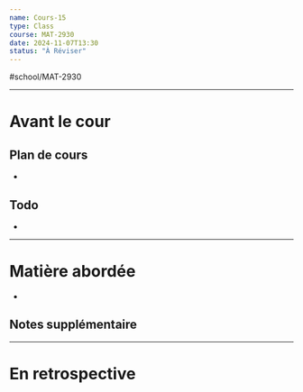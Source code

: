```yaml
---
name: Cours-15
type: Class
course: MAT-2930
date: 2024-11-07T13:30
status: "À Réviser"
---
```

#school/MAT-2930
***
# Avant le cour
## Plan de cours
- 

## Todo
- 

---
# Matière abordée

- 

## Notes supplémentaire


---
# En retrospective



